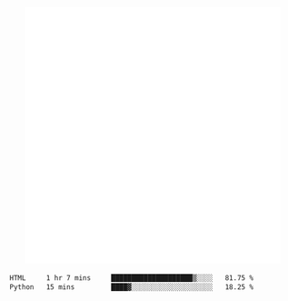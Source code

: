 <div align="center">
    <a href="https://konst.fish">
        <img src="https://raw.githubusercontent.com/konstfish/konstfish/master/fish.svg" alt="Logo" width="450"/>
    </a>
</div>

<!--START_SECTION:waka-->
```text
HTML     1 hr 7 mins     ████████████████████▒░░░░   81.75 % 
Python   15 mins         ████▓░░░░░░░░░░░░░░░░░░░░   18.25 % 
```
<!--END_SECTION:waka-->
